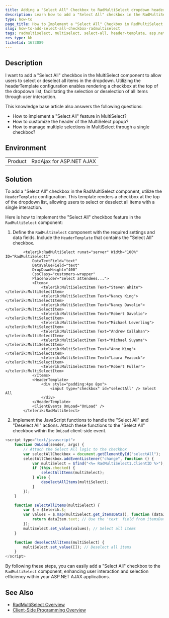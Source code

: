 ```yaml
---
title: Adding a "Select All" Checkbox to RadMultiSelect dropdown header
description: Learn how to add a "Select All" checkbox in the RadMultiSelect component header to easily select or deselect all items.
type: how-to
page_title: How to Implement a "Select All" Checkbox in RadMultiSelect for ASP.NET AJAX
slug: how-to-add-select-all-checkbox-radmultiselect
tags: radmultiselect, multiselect, select-all, header-template, asp.net ajax
res_type: kb
ticketid: 1673089
---
```


## Description

I want to add a "Select All" checkbox in the MultiSelect component to allow users to select or deselect all items in the dropdown. Utilizing the headerTemplate configuration enables rendering a checkbox at the top of the dropdown list, facilitating the selection or deselection of all items through user interaction.

This knowledge base article also answers the following questions:
- How to implement a "Select All" feature in MultiSelect?
- How to customize the header of the MultiSelect popup?
- How to manage multiple selections in MultiSelect through a single checkbox?

## Environment

<table>
<tbody>
<tr>
<td>Product</td>
<td>RadAjax for ASP.NET AJAX</td>
</tr>
</tbody>
</table>

## Solution

To add a "Select All" checkbox in the RadMultiSelect component, utilize the `HeaderTemplate` configuration. This template renders a checkbox at the top of the dropdown list, allowing users to select or deselect all items with a single interaction.

Here is how to implement the "Select All" checkbox feature in the `RadMultiSelect` component:

1. Define the `RadMultiSelect` component with the required settings and data fields. Include the `HeaderTemplate` that contains the "Select All" checkbox.

```ASPX
        <telerik:RadMultiSelect runat="server" Width="100%" ID="RadMultiSelect1"
            DataTextField="text"
            DataValueField="text"
            DropDownHeight="400"
            CssClass="customers-wrapper"
            Placeholder="Select attendees...">
            <Items>
                <telerik:MultiSelectItem Text="Steven White"></telerik:MultiSelectItem>
                <telerik:MultiSelectItem Text="Nancy King"></telerik:MultiSelectItem>
                <telerik:MultiSelectItem Text="Nancy Davolio"></telerik:MultiSelectItem>
                <telerik:MultiSelectItem Text="Robert Davolio"></telerik:MultiSelectItem>
                <telerik:MultiSelectItem Text="Michael Leverling"></telerik:MultiSelectItem>
                <telerik:MultiSelectItem Text="Andrew Callahan"></telerik:MultiSelectItem>
                <telerik:MultiSelectItem Text="Michael Suyama"></telerik:MultiSelectItem>
                <telerik:MultiSelectItem Text="Anne King"></telerik:MultiSelectItem>
                <telerik:MultiSelectItem Text="Laura Peacock"></telerik:MultiSelectItem>
                <telerik:MultiSelectItem Text="Robert Fuller"></telerik:MultiSelectItem>
            </Items>
            <HeaderTemplate>
                <div style="padding:4px 8px">
                    <input type="checkbox" id="selectAll" /> Select All
                </div>
            </HeaderTemplate>
            <ClientEvents OnLoad="OnLoad" />
        </telerik:RadMultiSelect>
```

2. Implement the JavaScript functions to handle the "Select All" and "Deselect All" actions. Attach these functions to the "Select All" checkbox within the `OnLoad` client-side event.

```javascript
<script type="text/javascript">
    function OnLoad(sender, args) {
        // Attach the Select All logic to the checkbox
        var selectAllCheckbox = document.getElementById("selectAll");
        selectAllCheckbox.addEventListener("change", function () {
            var multiSelect = $find("<%= RadMultiSelect1.ClientID %>");
            if (this.checked) {
                selectAllItems(multiSelect);
            } else {
                deselectAllItems(multiSelect);
            }
        });
    }

    function selectAllItems(multiSelect) {
        var $ = $telerik.$;
        var values = $.map(multiSelect.get_itemsData(), function (dataItem) {
            return dataItem.text; // Use the 'text' field from itemsData
        });
        multiSelect.set_value(values); // Select all items
    }

    function deselectAllItems(multiSelect) {
        multiSelect.set_value([]); // Deselect all items
    }
</script>
```

By following these steps, you can easily add a "Select All" checkbox to the `RadMultiSelect` component, enhancing user interaction and selection efficiency within your ASP.NET AJAX applications.

## See Also

- [RadMultiSelect Overview](https://docs.telerik.com/devtools/aspnet-ajax/controls/multiselect/overview)
- [Client-Side Programming Overview](https://docs.telerik.com/devtools/aspnet-ajax/controls/multiselect/client-side-programming/overview)
